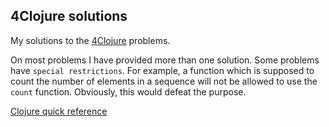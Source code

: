 ## 4Clojure solutions

My solutions to the [4Clojure](http://www.4clojure.com/) problems.

On most problems I have provided more than one solution. Some problems have `special restrictions`. For example, a function which is supposed to count the number of elements in a sequence will not be allowed to use the `count` function. Obviously, this would defeat the purpose.

[Clojure quick reference](https://clojuredocs.org/quickref)
